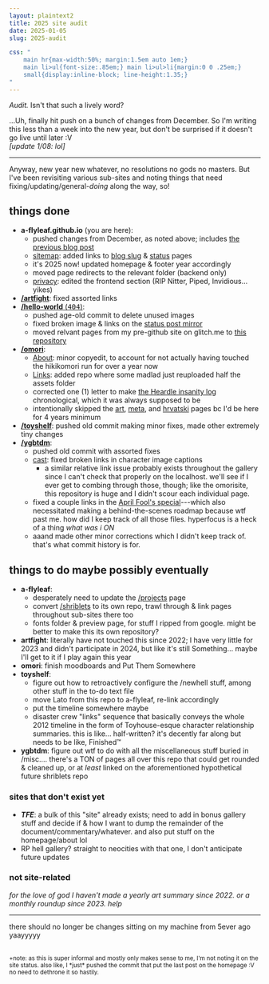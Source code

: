 ```yaml
---
layout: plaintext2
title: 2025 site audit
date: 2025-01-05
slug: 2025-audit

css: "
	main hr{max-width:50%; margin:1.5em auto 1em;}
	main li>ul{font-size:.85em;} main li>ul>li{margin:0 0 .25em;}
	small{display:inline-block; line-height:1.35;}
"
---
```

*Audit.* Isn't that such a lively word?

...Uh, finally hit push on a bunch of changes from December. So I'm writing this less than a week into the new year, but don't be surprised if it doesn't go live until later :V  
<i>[update 1/08: lol]</i>

<!--more-->

----

Anyway, new year new whatever, no resolutions no gods no masters. But I've been revisiting various sub-sites and noting things that need fixing/updating/general-*doing* along the way, so!

## things done
- <b>a-flyleaf.github.io</b> (you are here):
	- pushed changes from December, as noted above; includes [the previous blog post](fine-great)
	- [sitemap]({{site.url}}/sitemap): added links to [blog slug](slugs) & [status]({{site.url}}/status) pages
	- it's 2025 now! updated homepage & footer year accordingly
	- moved page redirects to the relevant folder (backend only)
	- [privacy]({{site.url}}/privacy): edited the frontend section (RIP Nitter, Piped, Invidious... yikes)
- [<b>/artfight</b>](https://a-flyleaf.github.io/artfight): fixed assorted links
- [<b>/hello-world</b> (<span style="font-family:consolas,monospace;">404</span>)](https://a-flyleaf.github.io/hello-world):
	- pushed age-old commit to delete unused images
	- fixed broken image & links on the [status post mirror](https://a-flyleaf.github.io/hello-world/limbo)
	- moved relvant pages from my pre-github site on glitch.me to [this repository](https://a-flyleaf.github.io/hello-world/bonus/glitch-reboot)
- [<b>/omori</b>](https://a-flyleaf.github.io/omori):
	- [About](https://a-flyleaf.github.io/omori/about): minor copyedit, to account for not actually having touched the hikikomori run for over a year now
	- [Links](https://a-flyleaf.github.io/omori/links): added repo where some madlad just reuploaded half the assets folder
	- corrected one (1) letter to make [the Heardle insanity log](https://a-flyleaf.github.io/omori/heardle) chronological, which it was always supposed to be
	- intentionally skipped the [art](https://a-flyleaf.github.io/omori/art), [meta](https://a-flyleaf.github.io/omori/meta), and [hrvatski](https://a-flyleaf.github.io/omori/hrvatski/kuci) pages bc I'd be here for 4 years minimum
- [<b>/toyshelf</b>](https://a-flyleaf.github.io/toyshelf): pushed old commit making minor fixes, made other extremely tiny changes
- [<b>/ygbtdm</b>](https://a-flyleaf.github.io/ygbtdm):
	- pushed old commit with assorted fixes
	- [cast](https://a-flyleaf.github.io/ygbtdm): fixed broken links in character image captions
		- a similar relative link issue probably exists throughout the gallery since I can't check that properly on the localhost. we'll see if I ever get to combing through those, though; like the omorisite, this repository is huge and I didn't scour each individual page.
	- fixed a couple links in the [April Fool's special](https://a-flyleaf.github.io/ygbtdm/carless)---which also necessitated making a behind-the-scenes roadmap because wtf past me. how did I keep track of all those files. hyperfocus is a heck of a thing *what was i <strong style="font-weight:normal;text-transform:uppercase;">on</strong>*
	- aaand made other minor corrections which I didn't keep track of. that's what commit history is for.

## things to do maybe possibly eventually
- <b>a-flyleaf</b>:
	- desperately need to update the [/projects]({{site.url}}/projects) page
	- convert [/shriblets]({{site.url}}/shriblets) to its own repo, trawl through & link pages throughout sub-sites there too
	- fonts folder & preview page, for stuff I ripped from google. might be better to make this its own repository?
- <b>artfight</b>: literally have not touched this since 2022; I have very little for 2023 and didn't participate in 2024, but like it's still Something... maybe I'll get to it if I play again this year
- <b>omori</b>: finish moodboards and Put Them Somewhere
- <b>toyshelf</b>:
	- figure out how to retroactively configure the /newhell stuff, among other stuff in the to-do text file
	- move Lato from this repo to a-flyleaf, re-link accordingly
	- put the timeline somewhere maybe
	- disaster crew "links" sequence that basically conveys the whole 2012 timeline in the form of Toyhouse-esque character relationship summaries. this is like... half-written? it's decently far along but needs to be like, Finished™
- <b>ygbtdm</b>: figure out wtf to do with all the miscellaneous stuff buried in /misc.... there's a TON of pages all over this repo that could get rounded & cleaned up, or at *least* linked on the aforementioned hypothetical future shriblets repo

### sites that don't exist yet
- <b><i>TFE</i></b>: a bulk of this "site" already exists; need to add in bonus gallery stuff and decide if & how I want to dump the remainder of the document/commentary/whatever. and also put stuff on the homepage/about lol
- RP hell gallery? straight to neocities with that one, I don't anticipate future updates

### not site-related
*for the love of god I haven't made a yearly art summary since 2022. or a monthly roundup since 2023. help*

----

there should no longer be changes sitting on my machine from 5ever ago yaayyyyy

<br>
<small>+note: as this is super informal and mostly only makes sense to me, I'm not noting it on the site status. also like, I *just* pushed the commit that put the last post on the homepage :V no need to dethrone it so hastily.</small>